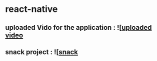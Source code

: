# react-native
## uploaded Vido for the application : ![[uploaded video](https://drive.google.com/drive/folders/1mxB_k3XF-7PMtiAsqwUUB2kkAcnVzpMt?usp=sharing)
## snack project : ![[snack](exp://exp.host/@hamza.mt99/lab-41+rkGtixbJk0)
